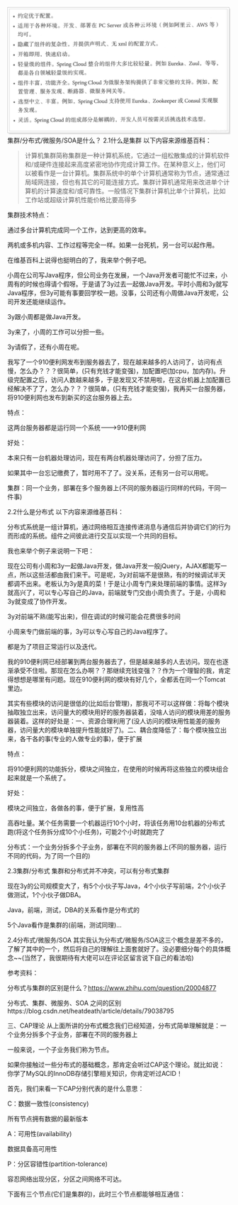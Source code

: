 ![title](../../.local/static/2019/11/0/1577623342068.1577623342422.png)
集群/分布式/微服务/SOA是什么？
2.1什么是集群
以下内容来源维基百科：
>计算机集群简称集群是一种计算机系统，它通过一组松散集成的计算机软件和/或硬件连接起来高度紧密地协作完成计算工作。在某种意义上，他们可以被看作是一台计算机。集群系统中的单个计算机通常称为节点，通常通过局域网连接，但也有其它的可能连接方式。集群计算机通常用来改进单个计算机的计算速度和/或可靠性。一般情况下集群计算机比单个计算机，比如工作站或超级计算机性能价格比要高得多

集群技术特点：

通过多台计算机完成同一个工作，达到更高的效率。

两机或多机内容、工作过程等完全一样。如果一台死机，另一台可以起作用。

在维基百科上说得也挺明白的了，我来举个例子吧。

小周在公司写Java程序，但公司业务在发展，一个Java开发者可能忙不过来，小周有的时候也得请个假呀。于是请了3y过去一起做Java开发。平时小周和3y就写Java程序，但3y可能有事要回学校一趟。没事，公司还有小周做Java开发呢，公司开发还能继续运作。

3y跟小周都是做Java开发。

3y来了，小周的工作可以分担一些。

3y请假了，还有小周在呢。

我写了一个910便利网发布到服务器去了，现在越来越多的人访问了，访问有点慢，怎么办？？？很简单，(只有充钱才能变强)，加配置吧(加cpu，加内存)。升级完配置之后，访问人数越来越多，于是发现又不禁用啦，在这台机器上加配置已经解决不了了，怎么办？？？很简单，(只有充钱才能变强)，我再买一台服务器，将910便利网也发布到新买的这台服务器上去。

特点：

这两台服务器都是运行同一个系统--->910便利网

好处：

本来只有一台机器处理访问，现在有两台机器处理访问了，分担了压力。

如果其中一台忘记缴费了，暂时用不了了。没关系，还有另一台可以用呢。

集群：同一个业务，部署在多个服务器上(不同的服务器运行同样的代码，干同一件事)

2.2什么是分布式
以下内容来源维基百科：

分布式系统是一组计算机，通过网络相互连接传递消息与通信后并协调它们的行为而形成的系统。组件之间彼此进行交互以实现一个共同的目标。

我也来举个例子来说明一下吧：

现在公司有小周和3y一起做Java开发，做Java开发一般jQuery，AJAX都能写一点，所以这些活都由我们来干。可是呢，3y对前端不是很熟，有的时候调试半天都调不出来。老板认为3y是真的菜！于是让小周专门来处理前端的事情。这样3y就高兴了，可以专心写自己的Java，前端就专门交由小周负责了。于是，小周和3y就变成了协作开发。

3y对前端不熟(能写出来)，但在调试的时候可能会花费很多时间

小周来专门做前端的事，3y可以专心写自己的Java程序了。

都是为了项目正常运行以及迭代。

我的910便利网已经部署到两台服务器去了，但是越来越多的人去访问。现在也逐渐承受不住啦。那现在怎么办啊？？那继续充钱变强？？作为一个理智的我，肯定得想想是哪里有问题。现在910便利网的模块有好几个，全都丢在同一个Tomcat里边。

其实有些模块的访问是很低的(比如后台管理)，那我可不可以这样做：将每个模块抽取独立出来，访问量大的模块用好的服务器装着，没啥人访问的模块用差的服务器装着。这样的好处是：一、资源合理利用了(没人访问的模块用性能差的服务器，访问量大的模块单独提升性能就好了)。二、耦合度降低了：每个模块独立出来，各干各的事(专业的人做专业的事)，便于扩展

特点：

将910便利网的功能拆分，模块之间独立，在使用的时候再将这些独立的模块组合起来就是一个系统了。

好处：

模块之间独立，各做各的事，便于扩展，复用性高

高吞吐量。某个任务需要一个机器运行10个小时，将该任务用10台机器的分布式跑(将这个任务拆分成10个小任务)，可能2个小时就跑完了

分布式：一个业务分拆多个子业务，部署在不同的服务器上(不同的服务器，运行不同的代码，为了同一个目的)

2.3集群/分布式
集群和分布式并不冲突，可以有分布式集群

现在3y的公司规模变大了，有5个小伙子写Java，4个小伙子写前端，2个小伙子做测试，1个小伙子做DBA。

Java，前端，测试，DBA的关系看作是分布式的

5个Java看作是集群的(前端，测试同理)…

2.4分布式/微服务/SOA
其实我认为分布式/微服务/SOA这三个概念是差不多的，了解了其中的一个，然后将自己的理解往上面套就好了。没必要细分每个的具体概念~~(当然了，我很期待有大佬可以在评论区留言说下自己的看法哈)

参考资料：

分布式与集群的区别是什么？https://www.zhihu.com/question/20004877

分布式、集群、微服务、SOA 之间的区别https://blog.csdn.net/heatdeath/article/details/79038795

三、CAP理论
从上面所讲的分布式概念我们已经知道，分布式简单理解就是：一个业务分拆多个子业务，部署在不同的服务器上

一般来说，一个子业务我们称为节点。

如果你接触过一些分布式的基础概念，那肯定会听过CAP这个理论。就比如说：你学了MySQL的InnoDB存储引擎相关知识，你肯定听过ACID！

首先，我们来看一下CAP分别代表的是什么意思：

C：数据一致性(consistency)

所有节点拥有数据的最新版本

A：可用性(availability)

数据具备高可用性

P：分区容错性(partition-tolerance)

容忍网络出现分区，分区之间网络不可达。

下面有三个节点(它们是集群的)，此时三个节点都能够相互通信：